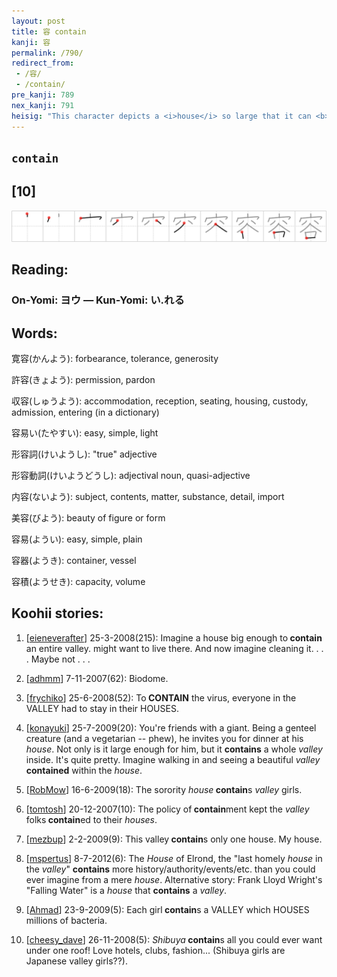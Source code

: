 ```yaml
---
layout: post
title: 容 contain
kanji: 容
permalink: /790/
redirect_from:
 - /容/
 - /contain/
pre_kanji: 789
nex_kanji: 791
heisig: "This character depicts a <i>house</i> so large that it can <b>contain</b> an entire <i>valley</i>."
---
```


## `contain`

## [10]

<div class="stroke"><img src="../images/E5AEB9.png" /></div>

## Reading:

### On-Yomi: ヨウ &mdash; Kun-Yomi: い.れる

## Words:

寛容(かんよう): forbearance, tolerance, generosity

許容(きょよう): permission, pardon

収容(しゅうよう): accommodation, reception, seating, housing, custody, admission, entering (in a dictionary)

容易い(たやすい): easy, simple, light

形容詞(けいようし): "true" adjective

形容動詞(けいようどうし): adjectival noun, quasi-adjective

内容(ないよう): subject, contents, matter, substance, detail, import

美容(びよう): beauty of figure or form

容易(ようい): easy, simple, plain

容器(ようき): container, vessel

容積(ようせき): capacity, volume

## Koohii stories:

1) [<a href="http://kanji.koohii.com/profile/eieneverafter">eieneverafter</a>] 25-3-2008(215): Imagine a house big enough to<strong> contain</strong> an entire valley. might want to live there. And now imagine cleaning it. . . . Maybe not . . . 

2) [<a href="http://kanji.koohii.com/profile/adhmm">adhmm</a>] 7-11-2007(62): Biodome. 

3) [<a href="http://kanji.koohii.com/profile/frychiko">frychiko</a>] 25-6-2008(52): To<strong> CONTAIN</strong> the virus, everyone in the VALLEY had to stay in their HOUSES. 

4) [<a href="http://kanji.koohii.com/profile/konayuki">konayuki</a>] 25-7-2009(20): You&#039;re friends with a giant. Being a genteel creature (and a vegetarian -- phew), he invites you for dinner at his <em>house</em>. Not only is it large enough for him, but it <strong>contains</strong> a whole <em>valley</em> inside. It&#039;s quite pretty. Imagine walking in and seeing a beautiful <em>valley</em> <strong>contained</strong> within the <em>house</em>. 

5) [<a href="http://kanji.koohii.com/profile/RobMow">RobMow</a>] 16-6-2009(18): The sorority <em>house</em><strong> contain</strong>s <em>valley</em> girls. 

6) [<a href="http://kanji.koohii.com/profile/tomtosh">tomtosh</a>] 20-12-2007(10): The policy of<strong> contain</strong>ment kept the <em>valley</em> folks<strong> contain</strong>ed to their <em>houses</em>. 

7) [<a href="http://kanji.koohii.com/profile/mezbup">mezbup</a>] 2-2-2009(9): This valley<strong> contain</strong>s only one house. My house. 

8) [<a href="http://kanji.koohii.com/profile/mspertus">mspertus</a>] 8-7-2012(6): The <em>House</em> of Elrond, the &quot;last homely <em>house</em> in the <em>valley</em>&quot; <strong>contains</strong> more history/authority/events/etc. than you could ever imagine from a mere <em>house</em>. Alternative story: Frank Lloyd Wright&#039;s &quot;Falling Water&quot; is a <em>house</em> that <strong>contains</strong> a <em>valley</em>. 

9) [<a href="http://kanji.koohii.com/profile/Ahmad">Ahmad</a>] 23-9-2009(5): Each girl<strong> contain</strong>s a VALLEY which HOUSES millions of bacteria. 

10) [<a href="http://kanji.koohii.com/profile/cheesy_dave">cheesy_dave</a>] 26-11-2008(5): <em>Shibuya</em><strong> contain</strong>s all you could ever want under one roof! Love hotels, clubs, fashion... (Shibuya girls are Japanese valley girls??). 
